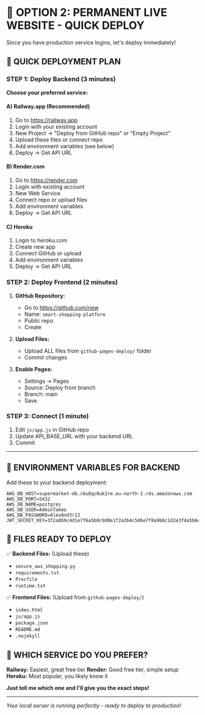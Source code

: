 # 🚀 OPTION 2: PERMANENT LIVE WEBSITE - QUICK DEPLOY

Since you have production service logins, let's deploy immediately!

## 🎯 QUICK DEPLOYMENT PLAN

### STEP 1: Deploy Backend (3 minutes)
**Choose your preferred service:**

#### A) Railway.app (Recommended)
1. Go to https://railway.app
2. Login with your existing account
3. New Project → "Deploy from GitHub repo" or "Empty Project"
4. Upload these files or connect repo
5. Add environment variables (see below)
6. Deploy → Get API URL

#### B) Render.com  
1. Go to https://render.com
2. Login with existing account
3. New Web Service
4. Connect repo or upload files
5. Add environment variables
6. Deploy → Get API URL

#### C) Heroku
1. Login to heroku.com
2. Create new app
3. Connect GitHub or upload
4. Add environment variables
5. Deploy → Get API URL

### STEP 2: Deploy Frontend (2 minutes)
1. **GitHub Repository:**
   - Go to https://github.com/new
   - Name: `smart-shopping-platform`
   - Public repo
   - Create

2. **Upload Files:**
   - Upload ALL files from `github-pages-deploy/` folder
   - Commit changes

3. **Enable Pages:**
   - Settings → Pages
   - Source: Deploy from branch
   - Branch: main
   - Save

### STEP 3: Connect (1 minute)
1. Edit `js/app.js` in GitHub repo
2. Update API_BASE_URL with your backend URL
3. Commit

---

## 🔧 ENVIRONMENT VARIABLES FOR BACKEND

Add these to your backend deployment:

```
AWS_DB_HOST=supermarket-db.cbu8qc0uk2re.eu-north-1.rds.amazonaws.com
AWS_DB_PORT=5432
AWS_DB_NAME=postgres
AWS_DB_USER=AdminTakeo
AWS_DB_PASSWORD=Alex8nd3r12
JWT_SECRET_KEY=3f2a8b9c4d1e7f6a5b8c9d0e1f2a3b4c5d6e7f8a9b0c1d2e3f4a5b6c7d8e9f0a1b
```

## 📁 FILES READY TO DEPLOY

✅ **Backend Files:** (Upload these)
- `secure_aws_shopping.py`
- `requirements.txt`
- `Procfile`
- `runtime.txt`

✅ **Frontend Files:** (Upload from `github-pages-deploy/`)
- `index.html`
- `js/app.js`
- `package.json`
- `README.md`
- `.nojekyll`

## 🎯 WHICH SERVICE DO YOU PREFER?

**Railway:** Easiest, great free tier
**Render:** Good free tier, simple setup  
**Heroku:** Most popular, you likely know it

**Just tell me which one and I'll give you the exact steps!**

---

*Your local server is running perfectly - ready to deploy to production!*
